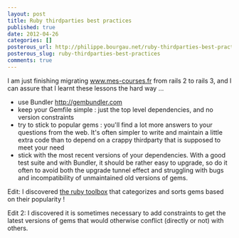 ```yaml
---
layout: post
title: Ruby thirdparties best practices
published: true
date: 2012-04-26
categories: []
posterous_url: http://philippe.bourgau.net/ruby-thirdparties-best-practices
posterous_slug: ruby-thirdparties-best-practices
comments: true
---
```

<p>I am just finishing migrating <a href="http://www.mes-courses.fr">www.mes-courses.fr</a> from rails 2 to rails 3, and I can assure that I learnt these lessons the hard way ...<br />
<ul>
<li>use Bundler <a href="http://gembundler.com">http://gembundler.com</a></li><li>keep your Gemfile simple : just the top level dependencies, and no version constraints</li><li>try to stick to popular gems : you'll find a lot more answers to your questions from the web. It's often simpler to write and maintain a little extra code than to depend on a crappy thirdparty that is supposed to meet your need</li><li>stick with the most recent versions of your dependencies. With a good test suite and with Bundler, it should be rather easy to upgrade, so do it often to avoid both the upgrade tunnel effect and struggling with bugs and incompatibility of unmaintained old versions of gems.</li></ul>
<p>Edit: I discovered <a href="http://www.ruby-toolbox.com">the ruby toolbox</a>&nbsp;that categorizes and sorts gems based on their popularity !</p>
<p>Edit 2: I discovered it is sometimes necessary to add constraints to get the latest versions of gems that would otherwise conflict (directly or not) with others.</p>
